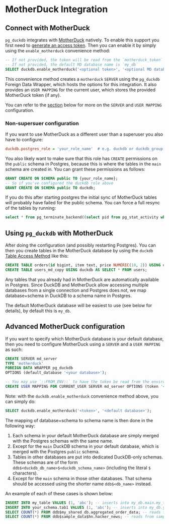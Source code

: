 # MotherDuck Integration

## Connect with MotherDuck

`pg_duckdb` integrates with [MotherDuck][md] natively.
To enable this support you first need to [generate an access token][md-access-token].
Then you can enable it by simply using the `enable_motherduck` convenience method:

```sql
-- If not provided, the token will be read from the `motherduck_token` environment variable
-- If not provided, the default MD database name is `my_db`
SELECT duckdb.enable_motherduck('<optional token>', '<optional MD database name>');
```

This convenience method creates a `motherduck` `SERVER` using the `pg_duckdb` Foreign Data Wrapper, which hosts the options for this integration. It also provides an `USER MAPPING` for the current user, which stores the provided MotherDuck token (if any).

You can refer to the [section](advanced-motherduck-configuration) below for more on the `SERVER` and `USER MAPPING` configuration.

### Non-supersuer configuration

If you want to use MotherDuck as a different user than a superuser you also have to configure:

```ini
duckdb.postgres_role = 'your_role_name'  # e.g. duckdb or duckdb_group
```

You also likely want to make sure that this role has `CREATE` permissions on the `public` schema in Postgres, because this is where the tables in the `main` schema are created in. You can grant these permissions as follows:

```sql
GRANT CREATE ON SCHEMA public TO {your_role_name};
-- So if you've configured the duckdb role above
GRANT CREATE ON SCHEMA public TO duckdb;
```

If you do this after starting postgres the initial sync of MotherDuck tables will probably have failed for the public schema. You can force a full resync of the tables by running:

```sql
select * from pg_terminate_backend((select pid from pg_stat_activity where backend_type = 'pg_duckdb sync worker'));
```

## Using `pg_duckdb` with MotherDuck

After doing the configuration (and possibly restarting Postgres). You can then you create tables in the MotherDuck database by using the `duckdb` [Table Access Method][tam] like this:

```sql
CREATE TABLE orders(id bigint, item text, price NUMERIC(10, 2)) USING duckdb;
CREATE TABLE users_md_copy USING duckdb AS SELECT * FROM users;
```

[tam]: https://www.postgresql.org/docs/current/tableam.html

Any tables that you already had in MotherDuck are automatically available in Postgres. Since DuckDB and MotherDuck allow accessing multiple databases from a single connection and Postgres does not, we map database+schema in DuckDB to a schema name in Postgres.

The default MotherDuck database will be easiest to use (see below for details), by default this is `my_db`.

## Advanced MotherDuck configuration

If you want to specify which MotherDuck database is your default database, then you need to configure MotherDuck using a `SERVER` and a `USER MAPPING` as such:

```sql
CREATE SERVER md_server
TYPE 'motherduck'
FOREIGN DATA WRAPPER pg_duckdb
OPTIONS (default_database '<your database>');

-- You may use `::FROM_ENV::` to have the token be read from the environment variable
CREATE USER MAPPING FOR CURRENT_USER SERVER md_server OPTIONS (token '<your token>')
```

Note: with the `duckdb.enable_motherduck` convenience method above, you can simply do:
```sql
SELECT duckdb.enable_motherduck('<token>', '<default database>');
```

The mapping of database+schema to schema name is then done in the following way:

1. Each schema in your default MotherDuck database are simply merged with the Postgres schemas with the same name.
2. Except for the `main` DuckDB schema in your default database, which is merged with the Postgres `public` schema.
3. Tables in other databases are put into dedicated DuckDB-only schemas. These schemas are of the form `ddb$<duckdb_db_name>$<duckdb_schema_name>` (including the literal `$` characters).
4. Except for the `main` schema in those other databases. That schema should be accessed using the shorter name `ddb$<db_name>` instead.

An example of each of these cases is shown below:

```sql
INSERT INTO my_table VALUES (1, 'abc'); -- inserts into my_db.main.my_table
INSERT INTO your_schema.tab1 VALUES (1, 'abc'); -- inserts into my_db.your_schema.tab1
SELECT COUNT(*) FROM ddb$my_shared_db.aggregated_order_data; -- reads from my_shared_db.main.aggregated_order_data
SELECT COUNT(*) FROM ddb$sample_data$hn.hacker_news; -- reads from sample_data.hn.hacker_news
```

[md]: https://motherduck.com/
[md-access-token]: https://motherduck.com/docs/key-tasks/authenticating-and-connecting-to-motherduck/authenticating-to-motherduck/#authentication-using-an-access-token
